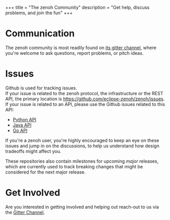 +++
title = "The zenoh Community"
description = "Get help, discuss problems, and join the fun"
+++

# Communication

The zenoh community is most readily found on
[its gitter channel](https://gitter.im/atolab/zenoh), where you're welcome to
ask questions, report problems, or pitch ideas.

# Issues

Github is used for tracking issues.  
If your issue is related to the zenoh protocol, the infrastructure or the REST API, the primary location is https://github.com/eclipse-zenoh/zenoh/issues.  
If your issue is related to an API, please use the Github issues related to this API:
  *  [Python API](https://github.com/eclipse-zenoh/zenoh-python/issues)
  *  [Java API](https://github.com/eclipse-zenoh/zenoh-java/issues)
  *  [Go API](https://github.com/eclipse-zenoh/zenoh-go/issues)

If you're a zenoh user, you're highly encouraged to keep an eye on these issues
and jump in on the discussions, to help us understand how design tradeoffs might
affect you.

These repositories also contain milestones for upcoming *major* releases, which
are currently used to track breaking changes that might be considered for the
next major release.

# Get Involved

Are you interested in getting involved and helping out reach-out to us 
via the [Gitter Channel](http://gitter.im/atolab/zenoh).
